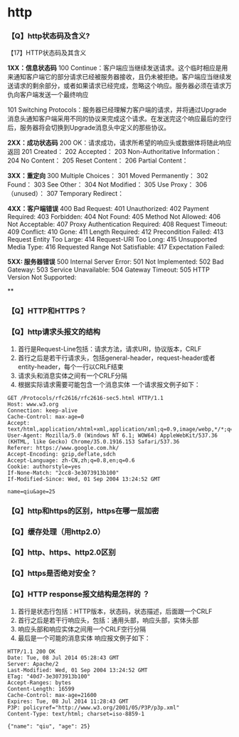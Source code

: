 # http

### 【Q】http状态码及含义?

【17】HTTP状态码及其含义

**1XX：信息状态码**
100 Continue：客户端应当继续发送请求。这个临时相应是用来通知客户端它的部分请求已经被服务器接收，且仍未被拒绝。客户端应当继续发送请求的剩余部分，或者如果请求已经完成，忽略这个响应。服务器必须在请求万仇向客户端发送一个最终响应

101 Switching Protocols：服务器已经理解力客户端的请求，并将通过Upgrade消息头通知客户端采用不同的协议来完成这个请求。在发送完这个响应最后的空行后，服务器将会切换到Upgrade消息头中定义的那些协议。

**2XX：成功状态码**
200 OK：请求成功，请求所希望的响应头或数据体将随此响应返回
201 Created：
202 Accepted：
203 Non-Authoritative Information：
204 No Content：
205 Reset Content：
206 Partial Content：

**3XX：重定向**
300 Multiple Choices：
301 Moved Permanently：
302 Found：
303 See Other：
304 Not Modified：
305 Use Proxy：
306 （unused）：
307 Temporary Redirect：

**4XX：客户端错误**
400 Bad Request:
401 Unauthorized:
402 Payment Required:
403 Forbidden:
404 Not Found:
405 Method Not Allowed:
406 Not Acceptable:
407 Proxy Authentication Required:
408 Request Timeout:
409 Conflict:
410 Gone:
411 Length Required:
412 Precondition Failed:
413 Request Entity Too Large:
414 Request-URI Too Long:
415 Unsupported Media Type:
416 Requested Range Not Satisfiable:
417 Expectation Failed:

**5XX: 服务器错误**
500 Internal Server Error:
501 Not Implemented:
502 Bad Gateway:
503 Service Unavailable:
504 Gateway Timeout:
505 HTTP Version Not Supported:

**



### 【Q】HTTP和HTTPS？





### 【Q】http请求头报文的结构

1. 首行是Request-Line包括：请求方法，请求URI，协议版本，CRLF
2. 首行之后是若干行请求头，包括general-header，request-header或者entity-header，每个一行以CRLF结束
3. 请求头和消息实体之间有一个CRLF分隔
4. 根据实际请求需要可能包含一个消息实体 一个请求报文例子如下：

```
GET /Protocols/rfc2616/rfc2616-sec5.html HTTP/1.1
Host: www.w3.org
Connection: keep-alive
Cache-Control: max-age=0
Accept: text/html,application/xhtml+xml,application/xml;q=0.9,image/webp,*/*;q=0.8
User-Agent: Mozilla/5.0 (Windows NT 6.1; WOW64) AppleWebKit/537.36 (KHTML, like Gecko) Chrome/35.0.1916.153 Safari/537.36
Referer: https://www.google.com.hk/
Accept-Encoding: gzip,deflate,sdch
Accept-Language: zh-CN,zh;q=0.8,en;q=0.6
Cookie: authorstyle=yes
If-None-Match: "2cc8-3e3073913b100"
If-Modified-Since: Wed, 01 Sep 2004 13:24:52 GMT

name=qiu&age=25
```

 







### 【Q】http和https的区别，https在哪一层加密





### 【Q】缓存处理（用http2.0）



### 【Q】http、https、http2.0区别





### 【Q】https是否绝对安全？



### 【Q】HTTP response报文结构是怎样的 ？

1. 首行是状态行包括：HTTP版本，状态码，状态描述，后面跟一个CRLF
2. 首行之后是若干行响应头，包括：通用头部，响应头部，实体头部
3. 响应头部和响应实体之间用一个CRLF空行分隔
4. 最后是一个可能的消息实体 响应报文例子如下：

```
HTTP/1.1 200 OK
Date: Tue, 08 Jul 2014 05:28:43 GMT
Server: Apache/2
Last-Modified: Wed, 01 Sep 2004 13:24:52 GMT
ETag: "40d7-3e3073913b100"
Accept-Ranges: bytes
Content-Length: 16599
Cache-Control: max-age=21600
Expires: Tue, 08 Jul 2014 11:28:43 GMT
P3P: policyref="http://www.w3.org/2001/05/P3P/p3p.xml"
Content-Type: text/html; charset=iso-8859-1

{"name": "qiu", "age": 25}
```

 

